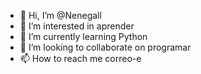 - 👋 Hi, I’m @Nenegall
- 👀 I’m interested in aprender
- 🌱 I’m currently learning Python
- 💞️ I’m looking to collaborate on programar
- 📫 How to reach me correo-e

<!---
Nenegall/Nenegall is a ✨ special ✨ repository because its `README.md` (this file) appears on your GitHub profile.
You can click the Preview link to take a look at your changes.
--->
